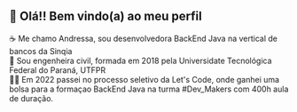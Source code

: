 ## 👋 Olá!! Bem vindo(a) ao meu perfil 


  ☕  Me chamo Andressa, sou desenvolvedora BackEnd Java na vertical de bancos da Sinqia </br>
  👷  Sou engenheira civil, formada em 2018 pela Universidate Tecnológica Federal do Paraná, UTFPR </br>
  👨‍🎓  Em 2022 passei no processo seletivo da Let's Code, onde ganhei uma bolsa para a formaçao BackEnd Java na turma #Dev_Makers
       com 400h aula de duração.</br>
 
